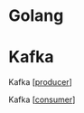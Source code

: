 # Golang

# Kafka

Kafka [[producer]]

Kafka [[consumer]]


[//begin]: # "Autogenerated link references for markdown compatibility"
[producer]: producer "Producer"
[consumer]: consumer "Consumer"
[//end]: # "Autogenerated link references"
